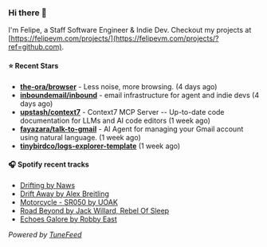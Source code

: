 ### Hi there 👋

I'm Felipe, a Staff Software Engineer & Indie Dev. Checkout my projects at [https://felipevm.com/projects/](https://felipevm.com/projects/?ref=github.com).

#### ⭐ Recent Stars
- **[the-ora/browser](https://github.com/the-ora/browser)** - Less noise, more browsing. (4 days ago)
- **[inboundemail/inbound](https://github.com/inboundemail/inbound)** - email infrastructure for agent and indie devs (4 days ago)
- **[upstash/context7](https://github.com/upstash/context7)** - Context7 MCP Server -- Up-to-date code documentation for LLMs and AI code editors (1 week ago)
- **[fayazara/talk-to-gmail](https://github.com/fayazara/talk-to-gmail)** - AI Agent for managing your Gmail account using natural language. (1 week ago)
- **[tinybirdco/logs-explorer-template](https://github.com/tinybirdco/logs-explorer-template)** (1 week ago)

#### 🎧 Spotify recent tracks
- [Drifting by Naws](https://open.spotify.com/track/0wdCrLrn7U8E9vtEBZHZlm)
- [Drift Away by Alex Breitling](https://open.spotify.com/track/3fc76LcSqH8jYX56DHlZpz)
- [Motorcycle - SR050 by UOAK](https://open.spotify.com/track/0wJSGBiOC46carG03ANPyb)
- [Road Beyond by Jack Willard, Rebel Of Sleep](https://open.spotify.com/track/7biDhTtQGXQz5jLGjLwR1c)
- [Echoes Galore by Robby East](https://open.spotify.com/track/7dBMr7NN3GqlXfJIQGblfb)

_Powered by [TuneFeed](https://tunefeed.app?ref=github.com)_
